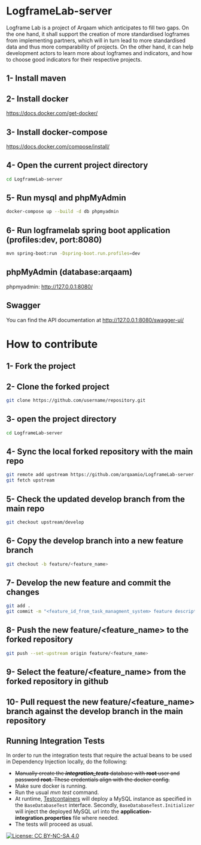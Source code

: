 # LogframeLab-server

Logframe Lab is a project of Arqaam which anticipates to fill two gaps. On the one hand, it shall support the creation of more standardised logframes from implementing partners, which will in turn lead to more standardised data and thus more comparability of projects. On the other hand, it can help development actors to learn more about logframes and indicators, and how to choose good indicators for their respective projects.


## 1- Install maven

## 2- Install docker
https://docs.docker.com/get-docker/

## 3- Install docker-compose
https://docs.docker.com/compose/install/

## 4- Open the current project directory
```sh
cd LogframeLab-server
```

## 5- Run mysql and phpMyAdmin
```sh
docker-compose up --build -d db phpmyadmin
```

## 6- Run logframelab spring boot application (profiles:dev,  port:8080)
```sh
mvn spring-boot:run -Dspring-boot.run.profiles=dev
```

## phpMyAdmin (database:arqaam)
phpmyadmin: http://127.0.0.1:8080/

## Swagger
You can find the API documentation at http://127.0.0.1:8080/swagger-ui/
# How to contribute

## 1- Fork the project

## 2- Clone the forked project
```sh
git clone https://github.com/username/repository.git
```

## 3- open the project directory
```sh
cd LogframeLab-server
```

## 4- Sync the local forked repository with the main repo 
```sh
git remote add upstream https://github.com/arqaamio/LogframeLab-server.git
git fetch upstream
```

## 5- Check the updated develop branch from the main repo
```sh
git checkout upstream/develop
```

## 6- Copy the develop branch into a new feature branch
```sh
git checkout -b feature/<feature_name>
```

## 7- Develop the new feature and commit the changes
```sh
git add .
git commit -m "<feature_id_from_task_managment_system> feature description"
```

## 8- Push the new feature/<feature_name> to the forked repository
```sh
git push --set-upstream origin feature/<feature_name>
```

## 9- Select the feature/<feature_name> from the forked repository in github

## 10- Pull request the new feature/<feature_name> branch against the develop branch in the main repository 

## Running Integration Tests
In order to run the integration tests that require the actual beans to be used in Dependency Injection locally, do the following:
* ~~Manually create the __*integration_tests*__ database with __root__ user and password __root__. These credentials align with the docker config.~~
* Make sure docker is running. 
* Run the usual *mvn test* command. 
* At runtime, [Testcontainers](https://www.testcontainers.org/test_framework_integration/junit_5/)
 will deploy a MySQL instance as specified in the `BaseDatabaseTest` interface. Secondly, `BaseDatabaseTest.Initializer` will inject
 the deployed MySQL url into the __application-integration.properties__ file where needed.
* The tests will proceed as usual. 

[![License: CC BY-NC-SA 4.0](https://licensebuttons.net/l/by-nc-sa/4.0/80x15.png)](https://creativecommons.org/licenses/by-nc-sa/4.0/)
